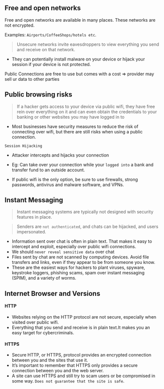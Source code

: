 ## Free and open networks
Free and open networks are available in many places.
These networks are not encrypted.

Examples: `Airports/CoffeeShops/hotels etc`.

> Unsecure networks invite eavesdroppers to view everything you send and receive on that
network.
* They can potentially install malware on your device or hijack your session if your device
is not protected.

Public Connections are free to use but comes with a cost 
=> provider may sell ur data to other parties

## Public browsing risks
> If a hacker gets access to your device via public wifi, they have free rein over everything
on it and can even obtain the credentials to your banking or other websites you may have logged in to

* Most businesses have security measures to reduce the risk of connecting over wifi, but
there are still risks when using a public connection.

`Session Hijacking`
* Attacker intercepts and hijacks your connection
* Eg: Can take over your connection while your `logged into` a bank and transfer fund to an outside account.

* If public wifi is the only option, be sure to use firewalls, strong passwords, antivirus
and malware software, and VPNs.

## Instant Messaging
> Instant messaging systems are typically not designed with security features in place.

> Senders are `not authenticated`, and chats can be hijacked, and users impersonated.
* Information sent over chat is often in plain text.
That makes it easy to intercept and exploit, especially over public wifi connections.
* We should `never reveal sensitive data` over chat
* Files sent by chat are not scanned by computing devices. Avoid file transfers and links, even if they appear to be from someone you know.
* These are the easiest ways for hackers to plant viruses, spyware, keystroke loggers,
phishing scams, spam over instant messaging (SPIM), and a variety of worms.

## Internet Browser and Versions

#### HTTP
* Websites relying on the HTTP protocol are not secure, especially when visited over public
wifi.
* Everything that you send and receive is in plain text.It makes you an easy target for cybercriminals.

#### HTTPS
* Secure HTTP, or HTTPS, protocol provides an encrypted connection between you and the sites
that use it.
* It’s important to remember that HTTPS only provides a secure connection between you and
the web server.
* A site can use HTTPS and still try to scam users or be compromised in some way. `Does not guarantee that the site is safe`.